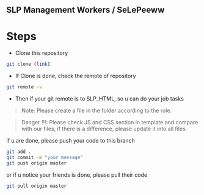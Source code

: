 ## SLP Management Workers / SeLePeeww

# Steps
- Clone this repository
```sh
git clone (link)
```
- If Clone is done, check the remote of repository
```sh
git remote -v
```
- Then if your git remote is to SLP_HTML, so u can do your job tasks

> Note: Please create a file in the folder according to the role.


> Danger !!!: Please check JS and CSS section in template and compare with our files, if there is a difference, please update it into all files.

if u are done, please push your code to this branch
```sh
git add .
git commit -m "your message"
git push origin master
```

or if u notice your friends is done, please pull their code
```sh
git pull origin master
```
